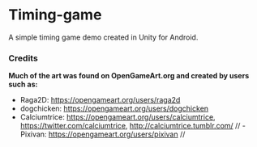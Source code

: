# Timing-game
A simple timing game demo created in Unity for Android.

### Credits
**Much of the art was found on OpenGameArt.org and created by users such as:**
- Raga2D: https://opengameart.org/users/raga2d
- dogchicken: https://opengameart.org/users/dogchicken
- Calciumtrice: https://opengameart.org/users/calciumtrice, https://twitter.com/calciumtrice, http://calciumtrice.tumblr.com/
// - Pixivan: https://opengameart.org/users/pixivan //

